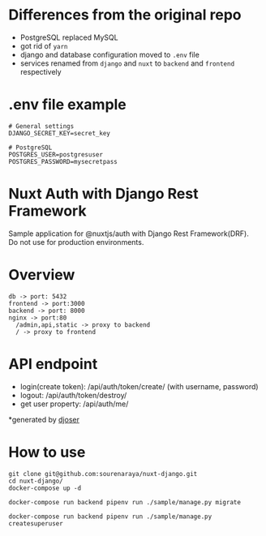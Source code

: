# Differences from the original repo

- PostgreSQL replaced MySQL
- got rid of `yarn`
- django and database configuration moved to `.env` file
- services renamed from `django` and `nuxt` to `backend` and `frontend` respectively

# .env file example

```dotenv
# General settings
DJANGO_SECRET_KEY=secret_key

# PostgreSQL
POSTGRES_USER=postgresuser
POSTGRES_PASSWORD=mysecretpass
```

# Nuxt Auth with Django Rest Framework
Sample application for @nuxtjs/auth with Django Rest Framework(DRF).<br>
Do not use for production environments.

# Overview
```
db -> port: 5432
frontend -> port:3000
backend -> port: 8000
nginx -> port:80 
  /admin,api,static -> proxy to backend
  / -> proxy to frontend
```

# API endpoint
- login(create token): /api/auth/token/create/ (with username, password)
- logout: /api/auth/token/destroy/
- get user property: /api/auth/me/

*generated by [djoser](https://github.com/sunscrapers/djoser)

# How to use
```
git clone git@github.com:sourenaraya/nuxt-django.git
cd nuxt-django/
docker-compose up -d

docker-compose run backend pipenv run ./sample/manage.py migrate

docker-compose run backend pipenv run ./sample/manage.py createsuperuser
```

